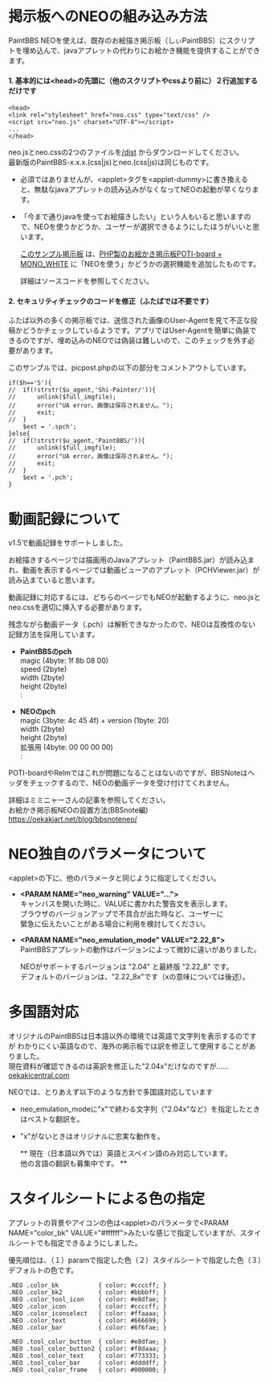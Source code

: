 # 掲示板へのNEOの組み込み方法

PaintBBS NEOを使えば、既存のお絵描き掲示板（しぃPaintBBS）にスクリプトを埋め込んで、javaアプレットの代わりにお絵かき機能を提供することができます。


#### 1. 基本的には&lt;head>の先頭に（他のスクリプトやcssより前に）２行追加するだけです

    <head>
    <link rel="stylesheet" href="neo.css" type="text/css" />
    <script src="neo.js" charset="UTF-8"></script>
    ...
    </head>

neo.jsとneo.cssの2つのファイルを[/dist](https://github.com/funige/neo/tree/master/neo/dist) からダウンロードしてください。  
最新版のPaintBBS-x.x.x.(css|js)とneo.(css|js)は同じものです。

* 必須ではありませんが、&lt;applet>タグを&lt;applet-dummy>に書き換えると、無駄なjavaアプレットの読み込みがなくなってNEOの起動が早くなります。

* 「今まで通りjavaを使ってお絵描きしたい」という人もいると思いますので、NEOを使うかどうか、ユーザーが選択できるようにしたほうがいいと思います。

  [このサンプル掲示板](http://neo.websozai.jp/) は、[PHP製のお絵かき掲示板POTI-board + MONO_WHITE](http://www.punyu.net/php/oekaki.php) に「NEOを使う」かどうかの選択機能を追加したものです。  

  詳細はソースコードを参照してください。


#### 2. セキュリティチェックのコードを修正（ふたばでは不要です）
ふたば以外の多くの掲示板では、送信された画像のUser-Agentを見て不正な投稿かどうかチェックしているようです。アプリではUser-Agentを簡単に偽装できるのですが、埋め込みのNEOでは偽装は難しいので、このチェックを外す必要があります。

このサンプルでは、picpost.phpの以下の部分をコメントアウトしています。

    if($h=='S'){
    //  if(!strstr($u_agent,'Shi-Painter/')){
    //      unlink($full_imgfile);
    //      error("UA error。画像は保存されません。");
    //      exit;
    //  }
        $ext = '.spch';
    }else{
    //  if(!strstr($u_agent,'PaintBBS/')){
    //      unlink($full_imgfile);
    //      error("UA error。画像は保存されません。");
    //      exit;
    //  }
        $ext = '.pch';
    }

# 動画記録について

v1.5で動画記録をサポートしました。

お絵描きするページでは描画用のJavaアプレット（PaintBBS.jar）が読み込まれ、動画を表示するページでは動画ビューアのアプレット（PCHViewer.jar）が読み込まていると思います。

動画記録に対応するには、どちらのページでもNEOが起動するように、neo.jsとneo.cssを適切に挿入する必要があります。

残念ながら動画データ（.pch）は解析できなかったので、NEOは互換性のない記録方法を採用しています。

* **PaintBBSのpch**  
magic (4byte: 1f 8b 08 00)  
speed (2byte)  
width (2byte)  
height (2byte)  
:  

* **NEOのpch**  
magic (3byte: 4c 45 4f) + version (1byte: 20)  
width (2byte)  
height (2byte)  
拡張用 (4byte: 00 00 00 00)  
:  

POTI-boardやRelmではこれが問題になることはないのですが、BBSNoteはヘッダをチェックするので、NEOの動画データを受け付けてくれません。

詳細はミミニャーさんの記事を参照してください。  
お絵かき掲示板NEOの設置方法(BBSnote編)
https://oekakiart.net/blog/bbsnoteneo/


# NEO独自のパラメータについて

  &lt;applet>の下に、他のパラメータと同じように指定してください。

- __&lt;PARAM NAME="neo_warning" VALUE="...">__  
  キャンバスを開いた時に、VALUEに書かれた警告文を表示します。  
  ブラウザのバージョンアップで不具合が出た時など、ユーザーに  
  緊急に伝えたいことがある場合に利用を検討してください。

- __&lt;PARAM NAME="neo_emulation_mode" VALUE="2.22_8">__  
  PaintBBSアプレットの動作はバージョンによって微妙に違いがありました。  

  NEOがサポートするバージョンは "2.04" と最終版 "2.22_8" です。  
  デフォルトのバージョンは、"2.22_8x"です（xの意味については後述）。

# 多国語対応
  オリジナルのPaintBBSは日本語以外の環境では英語で文字列を表示するのですが
  わかりにくい英語なので、海外の掲示板では訳を修正して使用することがありました。  
  現在資料が確認できるのは英訳を修正した"2.04x"だけなのですが……  
  [oekakicentral.com](http://www.oekakicentral.com/tutorials/paintbbs.html)    

  NEOでは、とりあえず以下のような方針で多国語対応しています
- neo_emulation_modeに"x"で終わる文字列（"2.04x"など）を指定したときはベストな翻訳を。
- "x"がないときはオリジナルに忠実な動作を。

  ** 現在（日本語以外では）英語とスペイン語のみ対応しています。  
  他の言語の翻訳も募集中です。 **

# スタイルシートによる色の指定

  アプレットの背景やアイコンの色は&lt;applet>のパラメータで&lt;PARAM NAME="color_bk" VALUE="#ffffff">みたいな感じで指定していますが、スタイルシートでも指定できるようにしました。


  優先順位は、（１）paramで指定した色（２）スタイルシートで指定した色（３）デフォルトの色です。
  
    .NEO .color_bk           { color: #ccccff; }
    .NEO .color_bk2          { color: #bbbbff; }
    .NEO .color_tool_icon    { color: #e8dfae; }
    .NEO .color_icon         { color: #ccccff; }
    .NEO .color_iconselect   { color: #ffaaaa; }
    .NEO .color_text         { color: #666699; }
    .NEO .color_bar          { color: #6f6fae; }

    .NEO .tool_color_button  { color: #e8dfae; }
    .NEO .tool_color_button2 { color: #f8daaa; }
    .NEO .tool_color_text    { color: #773333; }
    .NEO .tool_color_bar     { color: #ddddff; }
    .NEO .tool_color_frame   { color: #000000; }


